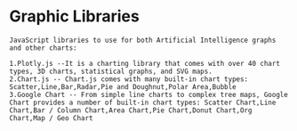 # Graphic Libraries

    JavaScript libraries to use for both Artificial Intelligence graphs and other charts:

    1.Plotly.js --It is a charting library that comes with over 40 chart types, 3D charts, statistical graphs, and SVG maps.
    2.Chart.js -- Chart.js comes with many built-in chart types: Scatter,Line,Bar,Radar,Pie and Doughnut,Polar Area,Bubble
    3.Google Chart -- From simple line charts to complex tree maps, Google Chart provides a number of built-in chart types: Scatter Chart,Line Chart,Bar / Column Chart,Area Chart,Pie Chart,Donut Chart,Org Chart,Map / Geo Chart
